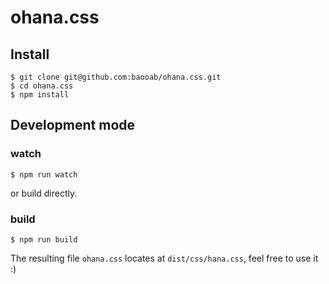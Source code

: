# ohana.css

## Install

```
$ git clone git@github.com:baooab/ohana.css.git
$ cd ohana.css
$ npm install
```

## Development mode

### watch

```
$ npm run watch
```

or build directly.

### build

```
$ npm run build
```

The resulting file `ohana.css` locates at `dist/css/hana.css`, feel free to use it :)
